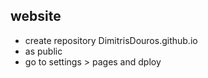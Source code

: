 ## website

* create repository DimitrisDouros.github.io
* as public
* go to settings > pages and dploy

